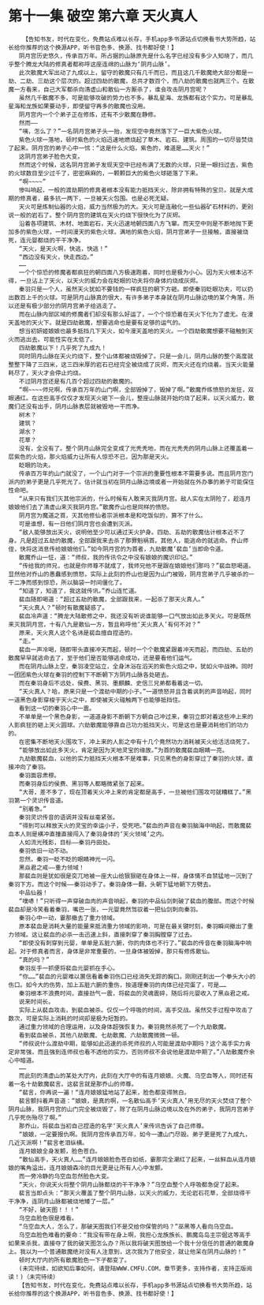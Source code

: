 # 第十一集 破空 第六章 天火真人
        【告知书友，时代在变化，免费站点难以长存，手机app多书源站点切换看书大势所趋，站长给你推荐的这个换源APP，听书音色多、换源、找书都好使！】
       阴月宫历史悠久，传承百万年。所占据的山脉原先是什么名字已经没有多少人知晓了，而几乎整个腾龙大陆的修真者都称呼这座连绵的山脉为‘阴月山脉’。
       此次散魔大军出动了九成以上，留守的散魔只有几千而已，而且这几千散魔绝大部分都是一劫、二劫、三劫这个层次的。超过四劫的散魔，总共才数百个，而八劫的散魔也就两三个。在散魔一方看来，自己大军都杀向清虚山和散仙一方厮杀了，谁会攻击阴月宫呢？
       虽然几千散魔不多，可是能够攻破的势力也不多。暴乱星海、龙族都有这个实力。可是暴乱星海和龙族如果要动手，即使留守再多的散魔也没用。
       阴月宫内一个个弟子正在修炼，还有不少散魔在静修。
       然而——
       “咦，怎么了？”一名阴月宫弟子头一抬，发现空中竟然落下了一巨大紫色火球。
       紫色火球一落地，顿时紫色的火焰迅速地燃烧起了草木、岩石、建筑。周围的一切尽皆焚烧了起来。阴月宫的弟子心中一怵：“这是什么火焰，紫色的，难道是……天火！”
       这阴月宫弟子脸色大变。
       然而这个时候，这名阴月宫弟子发现天空中已经布满了无数的火球，只是一眼扫过去，紫色的火球数目至少过千了，密密麻麻的，一颗颗巨大的紫色火球砸落了下来。
       “啊~~~~”
       惨叫响起，一般的渡劫期的修真者根本没有能力抵挡天火，除非拥有特殊的宝贝。就是大成期的修真者，最多抗一两下，一旦被天火包围。也是必死无疑。
       天火可是炼制仙器的火焰，威力当然极为的大。天火可是连融化一些仙器矿石材料的，更别说一般的岩石了。整个阴月宫的建筑在天火灼烧下很快化为了灰烬。
       沿着各项建筑、木材、地面岩石，天火迅速地朝四面八方飞窜。而天空中则是不断地抛下更加多的紫色火球，一时间漫天的紫色火球，满地的紫色火焰，阴月宫弟子一旦接触，直接被烧死，连元婴都烧的干干净净。
       “天火，是天火啊，快逃，快逃！”
       “西边没有天火，快走西边。”
       ……
       一个个惊恐的修魔者都疯狂的朝四面八方极速跑着，同时也是极为小心。因为天火根本沾不得，一旦沾上了天火，以天火的威力会在眨眼的功夫将你身体灼烧成灰烬。
       秦羽只是一个人，虽然天火犹如不要钱的一样疯狂的朝下方砸。即使秦羽眨眼功夫，可以扔出数百上千的火球。可是阴月山脉真的很大，有许多弟子本身就在阴月山脉边境的某个角落，所以还是有极少部分的阴月宫弟子给逃走了。
       而在山脉内部区域的修魔者们却没有那么好运了，一个个惊恐着在天火下化为了虚无。在漫天盖地的天火下。就是四劫散魔，想要逃命也是要有足够的运气的。
       想当初妍姬娘娘也最多抵挡几下天火，如今漫天盖地的天火。一个四劫散魔想要不碰触到天火而逃出去。可能性实在太低了。
       四劫散魔以下！几乎死了九成九！
       同时阴月山脉在天火灼烧下，整个山体都被烧毁掉了。只是一会儿，阴月山脉的整个高度就整整下降了三四米，这三四米厚的岩石已经完全被烧成了灰烬，而天火还在灼烧着。当天火能量耗尽了，天火才会停止灼烧。
       不过阴月宫还是有几百个超过四劫的散魔的。
       “啊~~~~师兄啊，传承百万年的山门啊，全部毁掉了，毁掉了啊。”散魔乔练愤怒的发狂，双眼通红。在这些高手仅仅才发现天火砸下一会儿，整座山脉就开始灼烧了起来，以天火威力，散魔们还没有出手，阴月山脉表层就被毁地一干而净。
       树木？
       建筑？
       湖水？
       花草？
       没有，全没有了。整个阴月山脉完全变成了光秃秃地，而在光秃秃的阴月山脉上还覆盖着一层紫色的火焰，那火焰威力让所有人惊恐不已，因为那是天火。
       眨眼的功夫。
       传承百万年的山门就没了，一个山门对于一个宗派的重要性根本不需要多说。而且阴月宫门派内的弟子更是几乎死光了。估计就当初在阴月山脉边境或者一开始就在外办事的弟子可能保住性命吧。
       “从来只有我们灭其他宗派的，什么时候有人敢来灭我阴月宫。敌人实在太阴险了，趁连月娘娘他们去了清虚山来灭我阴月宫。”散魔乔山也是同样的愤怒。
       阴月宫为魔道之首，灭其他修仙者宗派根本是和吃饭似的，算不了什么。
       可是谁想，有一日他们阴月宫也会遭到灭派。
       “敌人能够放出天火，说明他至少可以通过天火护身。四劫、五劫的散魔估计根本近不了身。凡是超过五劫的散魔，全部跟我来去杀了那罪魁祸首。其他人，能逃命的就逃命。乔山师侄，快将这消息传给娘娘他们。”如今阴月宫的为首者，九劫散魔‘裴血’当即命令道。
       散魔乔山一怔，道：“师叔，我的传讯令之中没有娘娘的魔识印记。”
       “传给我的师兄，也就是你师尊不就成了，我师兄他不是跟在娘娘他们那吗？”裴血怒喝道。显然他对乔山的愚蠢感到愤怒，实际上此刻的乔山也是因为山门被毁，阴月宫弟子几乎被杀的一干二净而感到惊恐，所以脑袋一时间僵化了。
       “知道了，知道了，我这就传讯。”乔山连忙道。
       裴血随即喝道：“超过五劫的散魔，全部跟我来，一起杀了那天火真人。”
       “天火真人？”顿时有散魔疑惑了。
       裴血冷声道：“腾龙大陆散修之中，我还没有听说谁能够一口气放出如此多天火。可是既然来灭我阴月宫，十有八九是散仙一方，暂且称呼他‘天火真人’有何不对？”
       原来，天火真人这个名讳是裴血擅自捏造的。
       “走。”
       裴血一声冷喝，随即带头直接冲天而起，顿时一个个散魔紧跟着冲天而起，而四劫、五劫的散魔早早就逃命去了，至于他们是否能够逃命成功，还是要看他们运气。
       而在阴月山脉上空，秦羽凌空站立，全身沐浴在滔天的紫色火焰之中，犹如火中战神。同时一团团紫色火球在秦羽的控制下不断朝下方阴月山脉各处砸去。
       而在秦羽身后不远处，侯费、黑羽、墨麒麟、史信三兄弟都看着这一切。
       “天火真人？哈，原来只是一个渡劫中期的小子。”一道愤怒并且含着讽刺的声音响起，同时一道黑色身影穿梭于天火之中，即使被天火碰触两下也能够抵挡住。
       看到这一切的秦羽心中一震。
       不单单是一个黑色身影，一道道身影不断朝下方朝自己冲过来，秦羽立即对着这些冲上来的人影疯狂的砸上天火圆球。六劫散魔能够靠自己功力抵挡天火，可是这也是要消耗他们的功力的。
       在密集不断地天火围攻下，冲上来的人影之中有十几个竟然功力消耗被天火给活活烧死了。
       “能够放出如此多天火，肯定是因为天地灵宝的缘故。”为首的散魔裴血眼睛一亮。
       九劫散魔裴血，以他的实力抵挡天火根本不是难事，只见黑色的身影穿过了秦羽的火球，直接冲向了秦羽。
       秦羽面容肃穆。
       而秦羽身后的侯费、黑羽等人都略微紧张了起来。
       “大哥，差不多了，现在顶着天火冲上来的肯定都是高手，一旦被他们围攻可就糟糕了。”黑羽第一个灵识传音道。
       “别着急。”
       秦羽灵识传音的语调并没有丝毫紧张。
       “得到可以释放天火的灵宝的幸运小子，受死吧。”裴血的声音在秦羽脑海中响起，而散魔裴血本人则是横冲直撞直接闯入了秦羽身体的‘天火领域’之内。
       人如流光残影，目标——秦羽丹田处。
       秦羽依旧一动不动。
       忽然，秦羽一眨不眨的眼睛神光一闪。
       黑焱君之戒——重力领域！
       那裴血则是犹如很是突兀地被一座大山给狠狠砸在身体上一样，身体情不自禁猛地一沉到了秦羽下方。而这个时候——秦羽动手了。秦羽身体一翻，头朝下猛地朝下方劈去。
       中品仙器！
       “噗哧！”只听得一声穿破血肉的声音响起，秦羽的中品仙剑刺破了裴血的腹部。而这个时候裴血却是冷笑看着秦羽，嘴巴一张，一元婴竟然驾驭着一把仙剑刺向秦羽。
       秦羽心中一动，霎那撤去了重力领域。
       原本裴血是消耗大量的能量来抵消重力领域的影响，可是在最关键时刻，秦羽瞬间撤出了重力领域。这让裴血的必杀一击迅速上斜，直接刺穿了秦羽胸膛穿了过去。
       “即使没有刺穿到元婴，单单是五脏六腑，你的肉体也不行了。”裴血的传音在秦羽脑海中响起。对于修真者而言，身体是非常重要的，一旦身体被毁掉，那只有修炼散仙。
       “真的吗？”
       秦羽反手一抓便将裴血元婴抓在手心。
       “你……”裴血的元婴难以置信看着秦羽伤口已经消失无踪的胸口。刚刚还刺出一个拳头大小的伤口。如今大的伤势，加上五脏六腑的重伤，按道理秦羽的肉体已经完蛋了，可是……
       秦羽根本不浪费时间，直接劲气一震，将裴血的灵魂震碎，随后将元婴收入了黑焱君之戒。
       说来时间长。
       实际上从裴血攻击，到裴血被杀。仅仅一个呼吸的时间，高手交战。虽然交手过程中攻击了数次，可是实际上消耗的时间却是极为短暂的。
       通过重力领域的合理运用，以及身体超强恢复力。秦羽竟然杀死了一个九劫散魔。
       看到裴血被杀，其他八劫散魔、七劫散魔、六劫散魔微微一顿。
       “师叔说什么渡劫中期，能够如此迅速的杀死师叔的人可能是渡劫中期吗？这个高手实力肯定非常强，而且强到连师叔也看不透他的实力，否则师叔不会说他是渡劫中期了。”八劫散魔乔余心中暗道。
       ……
       而此刻的清虚山的某处大厅内，此刻在大厅中的有连月娘娘、火魔、乌空血等人，同时还有着一名十劫散魔裴言。这裴言就是那乔山的师尊。
       “裴言，你再说一遍！“连月娘娘猛地站了起来，脸色都变得煞白。
       裴言颤抖着声音道：“娘娘，是真的啊，一名散仙高手‘天火真人’用无尽的天火焚烧了整个阴月山脉，我阴月宫的山门完全被烧毁了，除了在阴月山脉边境以及在外的弟子，我阴月宫弟子几乎死伤殆尽了啊。”
       那乔山，将裴血当初自己捏造的名字‘天火真人’来传讯告诉了自己师尊。
       “娘娘，一定要报仇啊。我阴月宫传承百万年，如今一遭山门尽毁。弟子更是死了九成九，几近灭派啊！”裴言老泪纵横。
       连月娘娘全身发颤，脸色苍白。
       “散仙高手，天火真人……”连月娘娘脸色苍白如纸，霎那完全潮红了起来，一丝鲜血从连月娘娘的嘴角溢出，连月娘娘森冷的目光更是让所有人心中发颤。
       而一旁冷静的乌空血忽然脸色大变。
       “天火，你说天火将整个阴月山脉都烧的干干净净？”乌空血整个人呼吸都急促了起来。
       裴言当即点头：“那天火覆盖了整个阴月山脉，以天火的威力，无论岩石花草，全部烧得干干净净，连阴月山脉都被烧地矮了一层。”
       “不好，破天图！！！”
       乌空血脸色很是难看。
       “乌空血大人，怎么了，那破天图我们不是交给你保管的吗？”巫黑等人看向乌空血。
       乌空血脸色难看的要命：“我没有带在身上啊，我担心龙族族长、鹏魔岛岛主宗倔这等高手如果来杀我，直接夺了我的破天图怎么办？所以我将破天图放给一个我十分信任的普通的散魔身上。我以为一个普通散魔绝对没有人注意到，这次我为了他安全，就让他呆在阴月山脉的！”
       顿时大厅内的所有散魔脸色一下子都变了。
       (未完待续，如欲知后事如何，请登陆WWW.CMFU.COM，章节更多，支持作者，支持正版阅读！)（未完待续）
       【告知书友，时代在变化，免费站点难以长存，手机app多书源站点切换看书大势所趋，站长给你推荐的这个换源APP，听书音色多、换源、找书都好使！】